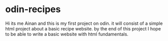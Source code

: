 # odin-recipes
Hi its me Ainan and this is my first project on odin. it will consist of a simple html project about a basic recipe website. by the end of this project I hope to be able to write a basic website with html fundamentals.
